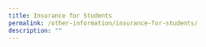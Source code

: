 ```yaml
---
title: Insurance for Students
permalink: /other-information/insurance-for-students/
description: ""
---
```

